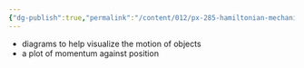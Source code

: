 ```yaml
---
{"dg-publish":true,"permalink":"/content/012/px-285-hamiltonian-mechanics-and-fluid-dynamics/term-1-hamiltonian-mechanics/f-hamilton-s-equations/px-285-f2-phase-space/","noteIcon":"1","created":"2024-11-25T10:50:32.000+00:00","updated":"2024-12-09T18:43:28.557+00:00"}
---
```


- diagrams to help visualize the motion of objects
- a plot of momentum against position
